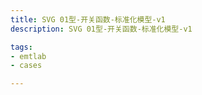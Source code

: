 ```yaml
---
title: SVG 01型-开关函数-标准化模型-v1
description: SVG 01型-开关函数-标准化模型-v1

tags:
- emtlab
- cases

---
```


<!-- import DocCardList from '@theme/DocCardList';

<DocCardList /> -->